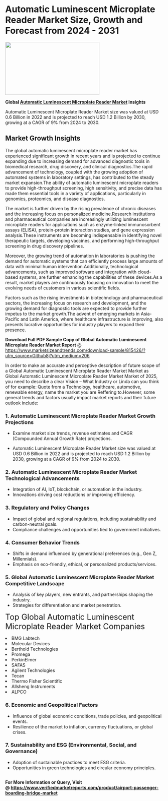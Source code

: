 <H1>Automatic Luminescent Microplate Reader Market Size, Growth and Forecast from 2024 - 2031</H1><img class="aligncenter size-medium wp-image-584254" src="https://thirdeyenews.in/wp-content/uploads/2024/09/Global-Market-Research-300x168.jpeg" alt="" width="300" height="168" /><p><strong>Global&nbsp;<a href="https://www.marketsizeandtrends.com/download-sample/815426/?utm_source=Github8j?utm_medium=206">Automatic Luminescent Microplate Reader Market</a> Insights</strong></p><p>Automatic Luminescent Microplate Reader Market size was valued at USD 0.6 Billion in 2022 and is projected to reach USD 1.2 Billion by 2030, growing at a CAGR of 9% from 2024 to 2030.</p><p><h2>Market Growth Insights</h2> <p>The global automatic luminescent microplate reader market has experienced significant growth in recent years and is projected to continue expanding due to increasing demand for advanced diagnostic tools in biomedical research, drug discovery, and clinical diagnostics.The rapid advancement of technology, coupled with the growing adoption of automated systems in laboratory settings, has contributed to the steady market expansion.The ability of automatic luminescent microplate readers to provide high-throughput screening, high sensitivity, and precise data has made them essential tools in a variety of applications, particularly in genomics, proteomics, and disease diagnostics.</p> <p></p> <p>The market is further driven by the rising prevalence of chronic diseases and the increasing focus on personalized medicine.Research institutions and pharmaceutical companies are increasingly utilizing luminescent microplate readers for applications such as enzyme-linked immunosorbent assays (ELISA), protein-protein interaction studies, and gene expression analysis.These instruments are becoming indispensable in identifying novel therapeutic targets, developing vaccines, and performing high-throughput screening in drug discovery pipelines.</p> <p>Moreover, the growing trend of automation in laboratories is pushing the demand for automatic systems that can efficiently process large amounts of data with minimal human intervention.Additionally, technological advancements, such as improved software and integration with cloud-based systems, are further enhancing the capabilities of these devices.As a result, market players are continuously focusing on innovation to meet the evolving needs of customers in various scientific fields.</p> <p>Factors such as the rising investments in biotechnology and pharmaceutical sectors, the increasing focus on research and development, and the growing demand for diagnostic tools are expected to provide further impetus to the market growth.The advent of emerging markets in Asia-Pacific and Latin America, where healthcare infrastructure is improving, also presents lucrative opportunities for industry players to expand their presence.</p> <p></p><p><span class=""><strong>Download Full PDF Sample Copy of Global Automatic Luminescent Microplate Reader Market Report</strong> @ <a href="https://www.marketsizeandtrends.com/download-sample/815426/?utm_source=Github8j?utm_medium=206" target="_blank">https://www.marketsizeandtrends.com/download-sample/815426/?utm_source=Github8j?utm_medium=206</a></span></p><p>In order to make an accurate and perceptive description of future scope of a Global&nbsp;Automatic Luminescent Microplate Reader Market Market as Global&nbsp;Automatic Luminescent Microplate Reader Market Market of 2025, you need to describe a clear Vision &ndash; What Industry or Linda can you think of for example: Quote from a Technology, healthcare, automotive, renewable energy, name the market you are Reffering to.However, some general trends and factors usually impact market reports and their future outlook include:</p><h3>1.&nbsp;<strong>Automatic Luminescent Microplate Reader Market Growth Projections</strong></h3><ul><li>Examine market size trends, revenue estimates and CAGR (Compounded Annual Growth Rate) projections.</li><li><p>Automatic Luminescent Microplate Reader Market size was valued at USD 0.6 Billion in 2022 and is projected to reach USD 1.2 Billion by 2030, growing at a CAGR of 9% from 2024 to 2030.</p></li></ul><h3>2.&nbsp;<strong>Automatic Luminescent Microplate Reader Market Technological Advancements</strong></h3><ul><li>Integration of AI, IoT, blockchain, or automation in the industry.</li><li>Innovations driving cost reductions or improving efficiency.</li></ul><h3>3.&nbsp;<strong>Regulatory and Policy Changes</strong></h3><ul><li>Impact of global and regional regulations, including sustainability and carbon-neutral goals.</li><li>Compliance challenges and opportunities tied to government initiatives.</li></ul><h3>4.&nbsp;<strong>Consumer Behavior Trends</strong></h3><ul><li>Shifts in demand influenced by generational preferences (e.g., Gen Z, Millennials).</li><li>Emphasis on eco-friendly, ethical, or personalized products/services.</li></ul><h3>5.&nbsp;<strong>Global Automatic Luminescent Microplate Reader Market Competitive Landscape</strong></h3><ul><li>Analysis of key players, new entrants, and partnerships shaping the industry.</li><li>Strategies for differentiation and market penetration.</li></ul><p data-pm-slice="1 1 []"><span style="color: inherit; font-family: inherit; font-size: 25px;">Top Global Automatic Luminescent Microplate Reader Market Companies</span></p><div class="" data-test-id=""><p><li>BMG Labtech</li><li> Molecular Devices</li><li> Berthold Technologies</li><li> Promega</li><li> PerkinElmer</li><li> SAFAS</li><li> Agilent Technologies</li><li> Tecan</li><li> Thermo Fisher Scientific</li><li> Allsheng Instruments</li><li> ALPCO</li></p></div><h3>6.&nbsp;<strong>Economic and Geopolitical Factors</strong></h3><ul><li>Influence of global economic conditions, trade policies, and geopolitical events.</li><li>Resilience of the market to inflation, currency fluctuations, or global crises.</li></ul><h3>7.&nbsp;<strong>Sustainability and ESG (Environmental, Social, and Governance)</strong></h3><ul><li>Adoption of sustainable practices to meet ESG criteria.</li><li>Opportunities in green technologies and circular economy principles.</li></ul><h2><strong style="font-size: 14px;">For More Information or Query, Visit @&nbsp;</strong><a style="background-color: #ffffff; font-size: 14px;" href="https://www.marketsizeandtrends.com/report/automatic-luminescent-microplate-reader-market/" target="_blank">https://www.verifiedmarketreports.com/product/airport-passenger-boarding-bridge-market</a></h2>